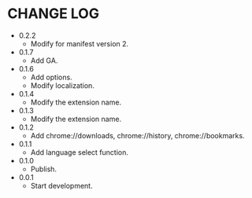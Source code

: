 CHANGE LOG
==========
- 0.2.2
  - Modify for manifest version 2.
- 0.1.7
  - Add GA.
- 0.1.6
  - Add options.
  - Modify localization.
- 0.1.4
  - Modify the extension name.
- 0.1.3
  - Modify the extension name.
- 0.1.2
  - Add chrome://downloads, chrome://history, chrome://bookmarks.
- 0.1.1
  - Add language select function.
- 0.1.0
  - Publish.
- 0.0.1
  - Start development.
